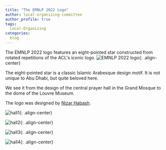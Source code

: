 ```yaml
---
title: "The EMNLP 2022 Logo"
author: local-organizing-committee
author_profile: true
tags:
  Local-Organizing
categories:
  blog
---
```



The EMNLP 2022 logo features an eight-pointed star constructed from rotated repetitions of the ACL's iconic logo.
![EMNLP 2022 logo](/assets/images/The_EMNLP_2022_Logo/EMNLP_2022_logo.jpg){: .align-center}

The eight-pointed star is a classic Islamic Arabesque design motif. It is not unique to Abu Dhabi, but quite beloved here. 

We see it from the design of the central prayer hall in the Grand Mosque to the dome of the Louvre Museum.

The logo was designed by [Nizar Habash](https://www.nizarhabash.com/).

![hall1](/assets/images/The_EMNLP_2022_Logo/hall1.jpg){: .align-center}

![hall2](/assets/images/The_EMNLP_2022_Logo/hall2.jpg){: .align-center}

![hall3](/assets/images/The_EMNLP_2022_Logo/hall3.jpg){: .align-center}

![hall4](/assets/images/The_EMNLP_2022_Logo/hall4.jpg){: .align-center}




